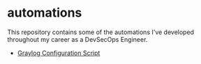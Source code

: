 # automations

This repository contains some of the automations I've developed throughout my career as a DevSecOps Engineer.

- [Graylog Configuration Script](./graylog.sh)
